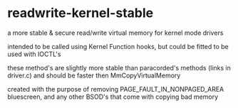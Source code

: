 # readwrite-kernel-stable
a more stable &amp; secure read/write virtual memory for kernel mode drivers

intended to be called using Kernel Function hooks, but could be fitted to be used with IOCTL's

these method's are slightly more stable than paracorded's methods (links in driver.c) and should be faster then MmCopyVirtualMemory

created with the purpose of removing PAGE_FAULT_IN_NONPAGED_AREA bluescreen, and any other BSOD's that come with copying bad memory
